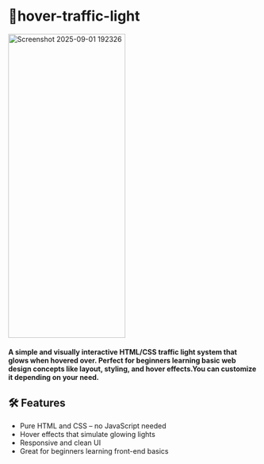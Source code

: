 # 🚦hover-traffic-light

<img width="236" height="613" alt="Screenshot 2025-09-01 192326" src="https://github.com/user-attachments/assets/dce0b027-0571-46b6-b8dd-0b64772a7ec6" />

#### A simple and visually interactive HTML/CSS traffic light system that glows when hovered over. Perfect for beginners learning basic web design concepts like layout, styling, and hover effects.You can customize it depending on your need.

## 🛠️ Features

- Pure HTML and CSS – no JavaScript needed
- Hover effects that simulate glowing lights
- Responsive and clean UI
- Great for beginners learning front-end basics
